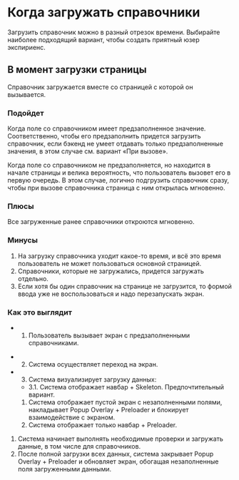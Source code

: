 # Когда загружать справочники
Загрузить справочник можно в разный отрезок времени. Выбирайте наиболее подходящий вариант, чтобы создать приятный юзер экспириенс.

## В момент загрузки страницы
Справочник загружается вместе со страницей с которой он вызывается.

### Подойдет
Когда поле со справочником имеет предзаполненное значение. Соответственно, чтобы его предзаполнить придется загрузить справочник, если бэкенд не умеет отдавать только предзаполненные значения, в этом случае см. вариант «При вызове».

Когда поле со справочником не предзаполняется, но находится в начале страницы и велика вероятность, что пользователь вызовет его в первую очередь. В этом случае, логично подгрузить справочник сразу, чтобы при вызове справочника страница с ним открылась мгновенно.

### Плюсы
Все загруженные ранее справочники откроются мгновенно.

### Минусы
1. На загрузку справочника уходит какое-то время, и всё это время пользователь не может пользоваться основной страницей.
2. Справочники, которые не загружались, придется загружать отдельно.
3. Если хотя бы один справочник на странице не загрузится, то формой ввода уже не воспользоваться и надо перезапускать экран.

### Как это выглядит
* 1. Пользователь вызывает экран с предзаполненными справочниками.
- 2. Система осуществляет переход на экран.
- 3. Система визуализирует загрузку данных: 
    - 3.1. Система отображает навбар + Skeleton. Предпочтительный вариант.
    1. Система отображает пустой экран с незаполненными полями, накладывает Popup Overlay + Preloader и блокирует взаимодействие с экраном.
    2. Система отображает только навбар + Preloader.
1. Система начинает выполнять необходимые проверки и загружать данные, в том числе для справочников.
2. После полной загрузки всех данных, система закрывает Popup Overlay + Preloader и обновляет экран, обогащая незаполненные поля загруженными данными.


